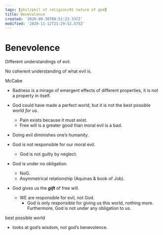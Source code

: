 ```yaml
---
tags: [phil/phil of religion/01 nature of god]
title: Benevolence
created: '2020-09-30T08:51:23.337Z'
modified: '2020-11-12T21:29:52.575Z'
---
```


# Benevolence

Different understandings of evil.

No coherent understanding of what evil is.





McCabe

- Badness is a mirage of emergent effects of different properties, it is not a property in itself.

- God could have made a perfect world, but it is not the best possible world *for us*.
  - Pain exists because it must exist.
  - Free will is a greater good than moral evil is a bad.
- Doing evil diminishes one’s humanity.
- God is not responsible for our moral evil.
  - God is not guilty by neglect.

- God is under no obligation.
  - NoG.
  - Asymmetrical relationship (Aquinas & book of Job).
- God gives us the ***gift*** of free will.
  - WE are responsible for evil, not God.
    - God is only responsible for giving us this world, nothing more. Furthermore, God is not under any obligation to us.





best possible world

- looks at god’s wisdom, not god’s benevolence.

